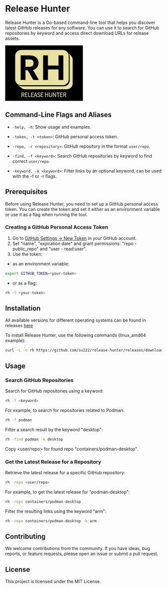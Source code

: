 # Release Hunter

Release Hunter is a Go-based command-line tool that helps you discover latest GitHub releases for any software. You can use it to search for GitHub repositories by keyword and access direct download URLs for release assets.

![Alt text](/extras/rh_logo.png)

## Command-Line Flags and Aliases

- `-help, -h`: Show usage and examples.

- `-token, -t <token>`: GitHub personal access token.

- `-repo, -r <repository>`: GitHub repository in the format `user/repo`.

- `-find, -f <keyword>`: Search GitHub repositories by keyword to find correct `user/repo`.

- `-keyword, -k <keyword>`: Filter links by an optional keyword, can be used with the -f or -r flags.

## Prerequisites

Before using Release Hunter, you need to set up a GitHub personal access token. You can create the token and set it either as an environment variable or use it as a flag when running the tool.

### Creating a GitHub Personal Access Token

1. Go to [GitHub Settings → New Token](https://github.com/settings/tokens/new) in your GitHub account.
2. Set "name", "expiration date" and grant permissions: "repo - public_repo" and "user - read:user".
3. Use the token:
- as an environment variable:
```sh
export GITHUB_TOKEN=<your-token>
```
- or as a flag:
```sh
rh -t <your-token>
```

## Installation

All available versions for different operating systems can be found in releases [here](https://github.com/sv222/release-hunter/releases)

To install Release Hunter, use the following commands (linux_amd64 example):

```sh
curl -L -o rh https://github.com/sv222/release-hunter/releases/download/v0.1.0/release_hunter_0.1.0_linux_amd64 && chmod +x rh && sudo mv rh /usr/local/bin/rh
```

## Usage

### Search GitHub Repositories

Search for GitHub repositories using a keyword:

```sh
rh -f <keyword>
```

For example, to search for repositories related to Podman:

```sh
rh -f podman
```

Filter a search result by the keyword "desktop":

```sh
rh -find podman -k desktop
```
Copy <user/repo> for found repo "containers/podman-desktop".

### Get the Latest Release for a Repository

Retrieve the latest release for a specific GitHub repository:

```sh
rh -repo <user/repo>
```

For example, to get the latest release for "podman-desktop":

```sh
rh -repo containers/podman-desktop
```

Filter the resulting links using the keyword "arm":

```sh
rh -repo containers/podman-desktop -k arm
```

## Contributing

We welcome contributions from the community. If you have ideas, bug reports, or feature requests, please open an issue or submit a pull request.

## License

This project is licensed under the MIT License.
